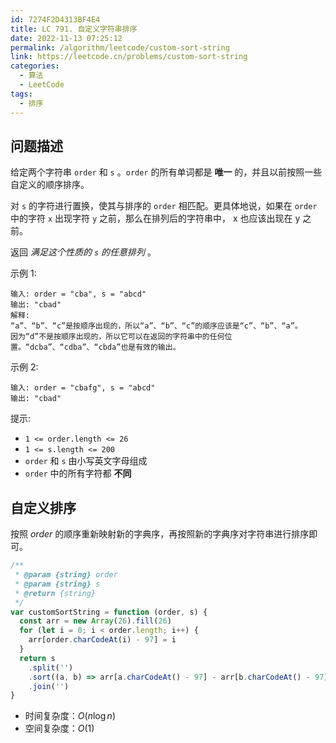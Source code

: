```yaml
---
id: 7274F2D4313BF4E4
title: LC 791. 自定义字符串排序
date: 2022-11-13 07:25:12
permalink: /algorithm/leetcode/custom-sort-string
link: https://leetcode.cn/problems/custom-sort-string
categories:
  - 算法
  - LeetCode
tags:
  - 排序
---
```


<Level :type='2'/>

## 问题描述

给定两个字符串 `order` 和 `s` 。`order` 的所有单词都是 **唯一** 的，并且以前按照一些自定义的顺序排序。

对 `s` 的字符进行置换，使其与排序的 `order` 相匹配。更具体地说，如果在 `order` 中的字符 `x` 出现字符 `y` 之前，那么在排列后的字符串中， x 也应该出现在 y 之前。

返回 _满足这个性质的 `s` 的任意排列_ 。

示例 1:

```text
输入: order = "cba", s = "abcd"
输出: "cbad"
解释:
“a”、“b”、“c”是按顺序出现的，所以“a”、“b”、“c”的顺序应该是“c”、“b”、“a”。
因为“d”不是按顺序出现的，所以它可以在返回的字符串中的任何位置。“dcba”、“cdba”、“cbda”也是有效的输出。
```

示例 2:

```text
输入: order = "cbafg", s = "abcd"
输出: "cbad"
```

提示:

- `1 <= order.length <= 26`
- `1 <= s.length <= 200`
- `order` 和 `s` 由小写英文字母组成
- `order` 中的所有字符都 **不同**

## 自定义排序

按照 $order$ 的顺序重新映射新的字典序，再按照新的字典序对字符串进行排序即可。

```javascript
/**
 * @param {string} order
 * @param {string} s
 * @return {string}
 */
var customSortString = function (order, s) {
  const arr = new Array(26).fill(26)
  for (let i = 0; i < order.length; i++) {
    arr[order.charCodeAt(i) - 97] = i
  }
  return s
    .split('')
    .sort((a, b) => arr[a.charCodeAt() - 97] - arr[b.charCodeAt() - 97])
    .join('')
}
```

- 时间复杂度：$O(n\log{n})$
- 空间复杂度：$O(1)$
